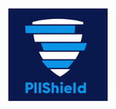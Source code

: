 # <p align="center"> <img src="https://github.com/nomandlander/PIIShield/blob/main/Screenshot%202023-06-14%20at%204.41.59%20PM.jpeg" alt="PIIShield Logo" width="200"> </p> 

